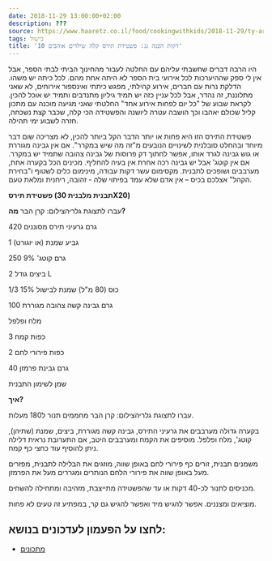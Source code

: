 ```yaml
---
date: 2018-11-29 13:00:00+02:00
description: ???
source: https://www.haaretz.co.il/food/cookingwithkids/2018-11-29/ty-article/0000017f-f8da-d460-afff-fbfec2730000
tags: בישול
title: '10 דקות הכנה גג: פשטידת תירס קלה שילדים אוהבים'
---
```


היו הרבה דברים שחשבתי עליהם עם החלטה לעבור מהחינוך הביתי לבתי הספר, אבל אין לי ספק שההיערכות לכל אירועי בית הספר לא היתה אחת מהם. לכל כיתה יש משהו. הדלקת נרות עם חברים, אירוע קהילתי, מפגש כיתתי ואינספור אירוחים, לא שאני מתלוננת, זה נהדר, אבל לכל עניין כזה יש תמיד גיליון מתנדבים ותמיד יש אוכל להכין. לקראת שבוע של "כל יום לפחות אירוע אחד" החלטתי שאני מגיעה מוכנה עם מתכון קליל שכולם יאהבו וכך הושבה עטרה ליושנה והפשטידה הכי קלה, שכבר קצת נשכחה, חזרה לשבוע ימי תהילה. 

פשטידת התירס הזו היא פחות או יותר הדבר הקל ביותר להכין, לא מצריכה שום דבר מיוחד ובהחלט סובלנית לשינויים הנובעים מ"זה מה שיש במקרר". אם אין גבינה מגוררת או גוש גבינה לגרד אותו, אפשר לחתוך דק פרוסות של גבינה צהובה שתמיד יש במקרר. אם אין קוטג' אבל יש גבינה רכה אחרת אין בעיה להחליף. מכינים הכל בקערה אחת, מערבבים ושופכים לתבנית. מקסימום עשר דקות עבודה, מינימום כלים לשטוף ו"בחירת הקהל" אצלכם בכיס – אין אדם שלא עמד בפיתוי שלה - זהובה, ריחנית ומלאת טעם.

**פשטידת תירס (תבנית מלבנית 30X20)**

 עברו לתצוגת גלריהצילום: קרן הבר **מה?**

420 גרם גרעיני תירס מסוננים

1 גביע שמנת (או יוגורט)

250 גרם קוטג' 9%

2 ביצים גודל L

1/3 כוס (80 מ"ל) שמנת לבישול 15%

100 גרם גבינה קשה צהובה מגוררת

מלח ופלפל

3 כפות קמח

2 כפות פירורי לחם

40 גרם גבינת פרמזן

שמן לשימון התבנית

**איך?**

 עברו לתצוגת גלריהצילום: קרן הבר מחממים תנור ל180 מעלות.

בקערה גדולה מערבבים את גרעיני התירס, גבינה קשה מגוררת, ביצים, שמנת (שתיהן), קוטג', מלח ופלפל. מוסיפים את הקמח ומערבבים היטב, אם התערובת נראית דלילה ניתן להוסיף עוד כחצי כף קמח.

משמנים תבנית, זורים כף פירורי לחם באופן שווה, מוזגים את הבלילה לתבנית, מפזרים מעל באופן שווה את פירורי הלחם הנותרים ומגררים מעל את הפרמזן.

מכניסים לתנור לכ-40 דקות או עד שהפשטידה מתייצבת, מזהיבה ומתחילה להשחים.

מוציאים ומצננים. אפשר להגיש מיד ואפשר להגיש גם קר, במפתיע זה טעים לא פחות. 

לחצו על הפעמון לעדכונים בנושא:
------------------------------

* [מתכונים](/ty-tag/recipes-0000017f-da28-dea8-a77f-de6a4ba50000)